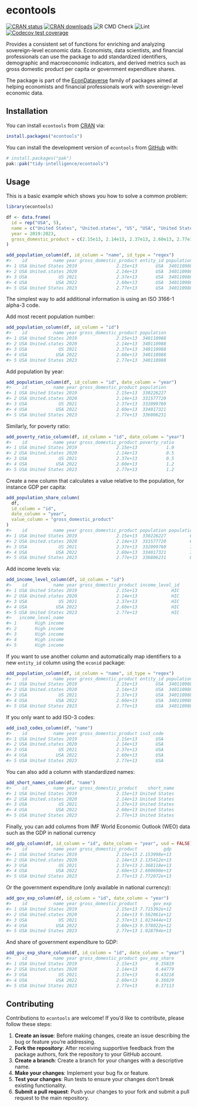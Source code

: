 
<!-- README.md is generated from README.Rmd. Please edit that file -->

# econtools

<!-- badges: start -->

[![CRAN
status](https://www.r-pkg.org/badges/version/econtools)](https://cran.r-project.org/package=econtools)
[![CRAN
downloads](https://cranlogs.r-pkg.org/badges/econtools)](https://cran.r-project.org/package=econtools)
![R CMD
Check](https://github.com/tidy-intelligence/econtools/actions/workflows/R-CMD-check.yaml/badge.svg)
![Lint](https://github.com/tidy-intelligence/econtools/actions/workflows/lint.yaml/badge.svg)
[![Codecov test
coverage](https://codecov.io/gh/tidy-intelligence/econtools/graph/badge.svg)](https://app.codecov.io/gh/tidy-intelligence/econtools)
<!-- badges: end -->

Provides a consistent set of functions for enriching and analyzing
sovereign-level economic data. Economists, data scientists, and
financial professionals can use the package to add standardized
identifiers, demographic and macroeconomic indicators, and derived
metrics such as gross domestic product per capita or government
expenditure shares.

The package is part of the
[EconDataverse](https://www.econdataverse.org/) family of packages aimed
at helping economists and financial professionals work with
sovereign-level economic data.

## Installation

You can install `econtools` from
[CRAN](https://cran.r-project.org/package=econtools) via:

``` r
install.packages("econtools")
```

You can install the development version of `econtools` from
[GitHub](https://github.com/) with:

``` r
# install.packages("pak")
pak::pak("tidy-intelligence/econtools")
```

## Usage

This is a basic example which shows you how to solve a common problem:

``` r
library(econtools)
```

``` r
df <- data.frame(
  id = rep("USA", 5),
  name = c("United States", "United.states", "US", "USA", "United States"),
  year = 2019:2023,
  gross_domestic_product = c(2.15e13, 2.14e13, 2.37e13, 2.60e13, 2.77e13)
)

add_population_column(df, id_column = "name", id_type = "regex")
#>    id          name year gross_domestic_product entity_id population
#> 1 USA United States 2019               2.15e+13       USA  340110988
#> 2 USA United.states 2020               2.14e+13       USA  340110988
#> 3 USA            US 2021               2.37e+13       USA  340110988
#> 4 USA           USA 2022               2.60e+13       USA  340110988
#> 5 USA United States 2023               2.77e+13       USA  340110988
```

The simplest way to add additional information is using an ISO 3166-1
alpha-3 code.

Add most recent population number:

``` r
add_population_column(df, id_column = "id")
#>    id          name year gross_domestic_product population
#> 1 USA United States 2019               2.15e+13  340110988
#> 2 USA United.states 2020               2.14e+13  340110988
#> 3 USA            US 2021               2.37e+13  340110988
#> 4 USA           USA 2022               2.60e+13  340110988
#> 5 USA United States 2023               2.77e+13  340110988
```

Add population by year:

``` r
add_population_column(df, id_column = "id", date_column = "year")
#>    id          name year gross_domestic_product population
#> 1 USA United States 2019               2.15e+13  330226227
#> 2 USA United.states 2020               2.14e+13  331577720
#> 3 USA            US 2021               2.37e+13  332099760
#> 4 USA           USA 2022               2.60e+13  334017321
#> 5 USA United States 2023               2.77e+13  336806231
```

Similarly, for poverty ratio:

``` r
add_poverty_ratio_column(df, id_column = "id", date_column = "year")
#>    id          name year gross_domestic_product poverty_ratio
#> 1 USA United States 2019               2.15e+13           1.0
#> 2 USA United.states 2020               2.14e+13           0.5
#> 3 USA            US 2021               2.37e+13           0.5
#> 4 USA           USA 2022               2.60e+13           1.2
#> 5 USA United States 2023               2.77e+13           1.2
```

Create a new column that calculates a value relative to the population,
for instance GDP per capita:

``` r
add_population_share_column(
  df,
  id_column = "id",
  date_column = "year",
  value_column = "gross_domestic_product"
)
#>    id          name year gross_domestic_product population population_share
#> 1 USA United States 2019               2.15e+13  330226227         65106.88
#> 2 USA United.states 2020               2.14e+13  331577720         64539.92
#> 3 USA            US 2021               2.37e+13  332099760         71364.10
#> 4 USA           USA 2022               2.60e+13  334017321         77840.27
#> 5 USA United States 2023               2.77e+13  336806231         82243.13
```

Add income levels via:

``` r
add_income_level_column(df, id_column = "id")
#>    id          name year gross_domestic_product income_level_id
#> 1 USA United States 2019               2.15e+13             HIC
#> 2 USA United.states 2020               2.14e+13             HIC
#> 3 USA            US 2021               2.37e+13             HIC
#> 4 USA           USA 2022               2.60e+13             HIC
#> 5 USA United States 2023               2.77e+13             HIC
#>   income_level_name
#> 1       High income
#> 2       High income
#> 3       High income
#> 4       High income
#> 5       High income
```

If you want to use another column and automatically map identifiers to a
new `entity_id` column using the `econid` package:

``` r
add_population_column(df, id_column = "name", id_type = "regex")
#>    id          name year gross_domestic_product entity_id population
#> 1 USA United States 2019               2.15e+13       USA  340110988
#> 2 USA United.states 2020               2.14e+13       USA  340110988
#> 3 USA            US 2021               2.37e+13       USA  340110988
#> 4 USA           USA 2022               2.60e+13       USA  340110988
#> 5 USA United States 2023               2.77e+13       USA  340110988
```

If you only want to add ISO-3 codes:

``` r
add_iso3_codes_column(df, "name")
#>    id          name year gross_domestic_product iso3_code
#> 1 USA United States 2019               2.15e+13       USA
#> 2 USA United.states 2020               2.14e+13       USA
#> 3 USA            US 2021               2.37e+13       USA
#> 4 USA           USA 2022               2.60e+13       USA
#> 5 USA United States 2023               2.77e+13       USA
```

You can also add a column with standardized names:

``` r
add_short_names_column(df, "name")
#>    id          name year gross_domestic_product    short_name
#> 1 USA United States 2019               2.15e+13 United States
#> 2 USA United.states 2020               2.14e+13 United States
#> 3 USA            US 2021               2.37e+13 United States
#> 4 USA           USA 2022               2.60e+13 United States
#> 5 USA United States 2023               2.77e+13 United States
```

Finally, you can add columns from IMF World Economic Outlook (WEO) data
such as the GDP in national currency

``` r
add_gdp_column(df, id_column = "id", date_column = "year", usd = FALSE)
#>    id          name year gross_domestic_product          gdp
#> 1 USA United States 2019               2.15e+13 2.153998e+13
#> 2 USA United.states 2020               2.14e+13 2.135412e+13
#> 3 USA            US 2021               2.37e+13 2.368118e+13
#> 4 USA           USA 2022               2.60e+13 2.600690e+13
#> 5 USA United States 2023               2.77e+13 2.772072e+13
```

Or the government expenditure (only available in national currency):

``` r
add_gov_exp_column(df, id_column = "id", date_column = "year")
#>    id          name year gross_domestic_product      gov_exp
#> 1 USA United States 2019               2.15e+13 7.715392e+12
#> 2 USA United.states 2020               2.14e+13 9.562061e+12
#> 3 USA            US 2021               2.37e+13 1.023444e+13
#> 4 USA           USA 2022               2.60e+13 9.578022e+12
#> 5 USA United States 2023               2.77e+13 1.028794e+13
```

And share of government expenditure to GDP:

``` r
add_gov_exp_share_column(df, id_column = "id", date_column = "year")
#>    id          name year gross_domestic_product gov_exp_share
#> 1 USA United States 2019               2.15e+13       0.35819
#> 2 USA United.states 2020               2.14e+13       0.44779
#> 3 USA            US 2021               2.37e+13       0.43218
#> 4 USA           USA 2022               2.60e+13       0.36829
#> 5 USA United States 2023               2.77e+13       0.37113
```

## Contributing

Contributions to `econtools` are welcome! If you’d like to contribute,
please follow these steps:

1.  **Create an issue**: Before making changes, create an issue
    describing the bug or feature you’re addressing.
2.  **Fork the repository**: After receiving supportive feedback from
    the package authors, fork the repository to your GitHub account.
3.  **Create a branch**: Create a branch for your changes with a
    descriptive name.
4.  **Make your changes**: Implement your bug fix or feature.
5.  **Test your changes**: Run tests to ensure your changes don’t break
    existing functionality.
6.  **Submit a pull request**: Push your changes to your fork and submit
    a pull request to the main repository.
